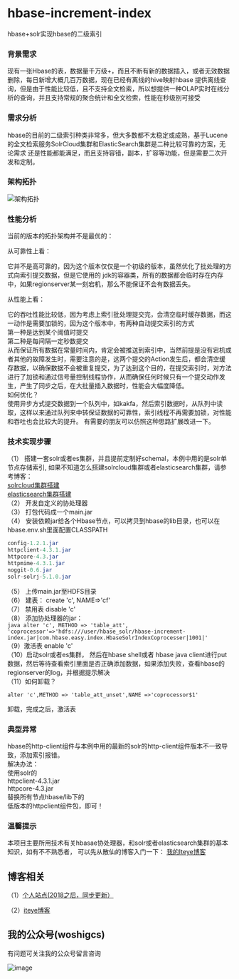 # hbase-increment-index
hbase+solr实现hbase的二级索引

### 背景需求
现有一张Hbase的表，数据量千万级+，而且不断有新的数据插入，或者无效数据删除，每日新增大概几百万数据，现在已经有离线的hive映射hbase 
提供离线查询，但是由于性能比较低，且不支持全文检索，所以想提供一种OLAP实时在线分析的查询，并且支持常规的聚合统计和全文检索，性能在秒级别可接受 

### 需求分析
hbase的目前的二级索引种类非常多，但大多数都不太稳定或成熟，基于Lucene的全文检索服务SolrCloud集群和ElasticSearch集群是二种比较可靠的方案，无论需求 
还是性能都能满足，而且支持容错，副本，扩容等功能，但是需要二次开发和定制。 

### 架构拓扑
![架构拓扑](http://dl2.iteye.com/upload/attachment/0115/1660/15ae08c4-3b32-3ce6-9fe3-f0cae1f6993f.png) 
### 性能分析
当前的版本的拓扑架构并不是最优的：<br/>

从可靠性上看：<br/>

它并不是高可靠的，因为这个版本仅仅是一个初级的版本，虽然优化了批处理的方式向索引提交数据，但是它使用的
jdk的容器类，所有的数据都会临时存在内存中，如果regionserver某一刻宕机，那么不能保证不会有数据丢失。

从性能上看：<br/>

它的吞吐性能比较低，因为考虑上索引批处理提交完，会清空临时缓存数据，而这一动作是需要加锁的，因为这个版本中，有两种自动提交索引的方式
<br/>第一种是达到某个阈值时提交<br/>
第二种是每间隔一定秒数提交<br/>
从而保证所有数据在常量时间内，肯定会被推送到索引中，当然前提是没有宕机或者其他的故障发生时，需要注意的是，这两个提交的Action发生后，都会清空缓存数据，以确保数据不会被重复提交，为了达到这个目的，在提交索引时，对方法进行了加锁和通过信号量控制线程协作，从而确保任何时候只有一个提交动作发生，产生了同步之后，在大批量插入数据时，性能会大幅度降低。
<br/>如何优化？<br/>
使用异步方式提交数据到一个队列中，如kakfa，然后索引数据时，从队列中读取，这样以来通过队列来中转保证数据的可靠性，索引线程不再需要加锁，对性能和吞吐也会比较大的提升。 有需要的朋友可以仿照这种思路扩展改进一下。


### 技术实现步骤 
（1） 搭建一套solr或者es集群，并且提前定制好schemal，本例中用的是solr单节点存储索引, 
如果不知道怎么搭建solrcloud集群或者elasticsearch集群，请参考博客： <br/>
[solrcloud集群搭建](http://qindongliang.iteye.com/blog/2275990) <br/>
[elasticsearch集群搭建](http://qindongliang.iteye.com/blog/2250776) <br/>
（2） 开发自定义的协处理器<br/>
（3） 打包代码成一个main.jar <br/>
（4） 安装依赖jar给各个Hbase节点，可以拷贝到hbase的lib目录，也可以在hbase.env.sh里面配置CLASSPATH <br/>
```java
config-1.2.1.jar  
httpclient-4.3.1.jar  
httpcore-4.3.jar  
httpmime-4.3.1.jar  
noggit-0.6.jar  
solr-solrj-5.1.0.jar  
```
（5） 上传main.jar至HDFS目录 <br/>
（6） 建表： create 'c', NAME=>'cf' <br/>
（7） 禁用表 disable 'c' <br/>
（8） 添加协处理器的jar：<br/>
      ```java
      alter 'c', METHOD => 'table_att', 'coprocessor'=>'hdfs:///user/hbase_solr/hbase-increment-index.jar|com.hbase.easy.index.HbaseSolrIndexCoprocesser|1001|'  
      ```
<br/>（9）激活表 enable 'c' <br/>
（10）启动solr或者es集群， 然后在hbase shell或者 hbase java client进行put数据，然后等待查看索引里面是否正确添加数据，如果添加失败，查看hbase的regionserver的log，并根据提示解决<br/>
（11）如何卸载？<br/>
```
alter 'c',METHOD => 'table_att_unset',NAME =>'coprocessor$1' 
```
卸载，完成之后，激活表 

### 典型异常
hbase的http-client组件与本例中用的最新的solr的http-client组件版本不一致导致，添加索引报错。 <br/>
解决办法： <br/>
使用solr的 <br/>
httpclient-4.3.1.jar <br/>
httpcore-4.3.jar <br/>
替换所有节点hbase/lib下的 <br/>
低版本的httpclient组件包，即可！ <br/>

### 温馨提示
本项目主要所用技术有关hbasae协处理器，和solr或者elasticsearch集群的基本知识，如有不不熟悉者，
可以先从散仙的博客入门一下：
[我的Iteye博客](http://qindongliang.iteye.com/) <br/>


## 博客相关

（1）[个人站点(2018之后，同步更新）](http://8090nixi.com/) 

（2）[iteye博客](<http://qindongliang.iteye.com/>)  






## 我的公众号(woshigcs)

有问题可关注我的公众号留言咨询

![image](https://github.com/qindongliang/answer_sheet_scan/blob/master/imgs/gcs.jpg)

